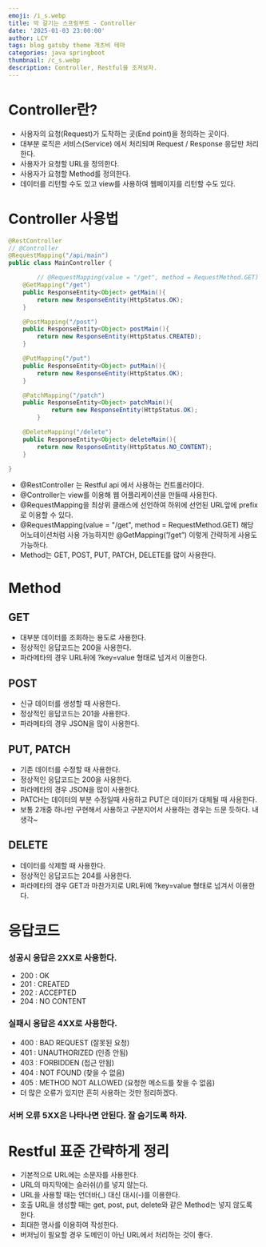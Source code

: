 ```yaml
---
emoji: /i_s.webp
title: 막 갈기는 스프링부트 - Controller
date: '2025-01-03 23:00:00'
author: LCY
tags: blog gatsby theme 개츠비 테마
categories: java springboot
thumbnail: /c_s.webp
description: Controller, Restful을 조져보자.
---
```

# Controller란?

- 사용자의 요청(Request)가 도착하는 곳(End point)을 정의하는 곳이다.
- 대부분 로직은 서비스(Service) 에서 처리되며 Request / Response 응답만 처리한다.
- 사용자가 요청할 URL을 정의한다.
- 사용자가 요청할 Method를 정의한다.
- 데이터를 리턴할 수도 있고 view를 사용하여 웹페이지를 리턴할 수도 있다.

# Controller 사용법

```java
@RestController 
// @Controller
@RequestMapping("/api/main")
public class MainController {

		// @RequestMapping(value = "/get", method = RequestMethod.GET)
    @GetMapping("/get")
    public ResponseEntity<Object> getMain(){
        return new ResponseEntity(HttpStatus.OK);
    }

    @PostMapping("/post")
    public ResponseEntity<Object> postMain(){
        return new ResponseEntity(HttpStatus.CREATED);
    }

    @PutMapping("/put")
    public ResponseEntity<Object> putMain(){
        return new ResponseEntity(HttpStatus.OK);
    }

    @PatchMapping("/patch")
    public ResponseEntity<Object> patchMain(){
			return new ResponseEntity(HttpStatus.OK);
		}

    @DeleteMapping("/delete")
    public ResponseEntity<Object> deleteMain(){
        return new ResponseEntity(HttpStatus.NO_CONTENT);
    }

}
```

- @RestController 는 Restful api 에서 사용하는 컨트롤러이다.
- @Controller는 view를 이용해 웹 어플리케이션을 만들때 사용한다.
- @RequestMapping을 최상위 클래스에 선언하여 하위에 선언된 URL앞에 prefix로 이용할 수 있다.
- @RequestMapping(value = "/get", method = RequestMethod.GET) 해당 어노테이션처럼 사용 가능하지만 @GetMapping(”/get”) 이렇게 간략하게 사용도 가능하다.
- Method는 GET, POST, PUT, PATCH, DELETE를 많이 사용한다.

# Method

## GET

- 대부분 데이터를 조회하는 용도로 사용한다.
- 정상적인 응답코드는 200을 사용한다.
- 파라메타의 경우 URL뒤에 ?key=value 형태로 넘겨서 이용한다.

## POST

- 신규 데이터를 생성할 때 사용한다.
- 정상적인 응답코드는 201을 사용한다.
- 파라메타의 경우 JSON을 많이 사용한다.

## PUT, PATCH

- 기존 데이터를 수정할 때 사용한다.
- 정상적인 응답코드는 200을 사용한다.
- 파라메타의 경우 JSON을 많이 사용한다.
- PATCH는 데이터의 부분 수정일때 사용하고 PUT은 데이터가 대체될 때 사용한다.
- 보통 2개중 하나만 구현해서 사용하고 구분지어서 사용하는 경우는 드문 듯하다. 내생각~

## DELETE

- 데이터를 삭제할 때 사용한다.
- 정상적인 응답코드는 204를 사용한다.
- 파라메타의 경우 GET과 마찬가지로 URL뒤에 ?key=value 형태로 넘겨서 이용한다.

# 응답코드

### 성공시 응답은 2XX로 사용한다.

- 200 : OK
- 201 : CREATED
- 202 : ACCEPTED
- 204 : NO CONTENT

### 실패시 응답은 4XX로 사용한다.

- 400 : BAD REQUEST (잘못된 요청)
- 401 : UNAUTHORIZED (인증 안됨)
- 403 : FORBIDDEN (접근 안됨)
- 404 : NOT FOUND (찾을 수 없음)
- 405 : METHOD NOT ALLOWED (요청한 메소드를 찾을 수 없음)
- 더 많은 오류가 있지만 흔히 사용하는 것만 정리하겠다.

### 서버 오류 5XX은 나타나면 안된다. 잘 숨기도록 하자.

# Restful 표준 간략하게 정리

- 기본적으로 URL에는 소문자를 사용한다.
- URL의 마지막에는 슬러쉬(/)를 넣지 않는다.
- URL을 사용할 때는 언더바(_) 대신 대시(-)를 이용한다.
- 호출 URL을 생성할 때는 get, post, put, delete와 같은 Method는 넣지 않도록 한다.
- 최대한 명사를 이용하여 작성한다.
- 버저닝이 필요할 경우 도메인이 아닌 URL에서 처리하는 것이 좋다.

```toc
```